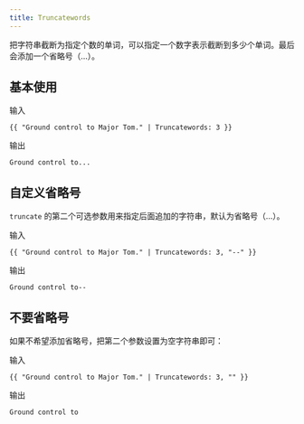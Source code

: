 ```yaml
---
title: Truncatewords
---
```


把字符串截断为指定个数的单词，可以指定一个数字表示截断到多少个单词。最后会添加一个省略号（...）。

## 基本使用

输入
```liquid
{{ "Ground control to Major Tom." | Truncatewords: 3 }}
```

输出
```text
Ground control to...
```

## 自定义省略号

`truncate` 的第二个可选参数用来指定后面追加的字符串，默认为省略号（...）。

输入
```liquid
{{ "Ground control to Major Tom." | Truncatewords: 3, "--" }}
```

输出
```text
Ground control to--
```

## 不要省略号

如果不希望添加省略号，把第二个参数设置为空字符串即可：

输入
```liquid
{{ "Ground control to Major Tom." | Truncatewords: 3, "" }}
```

输出
```text
Ground control to
```
